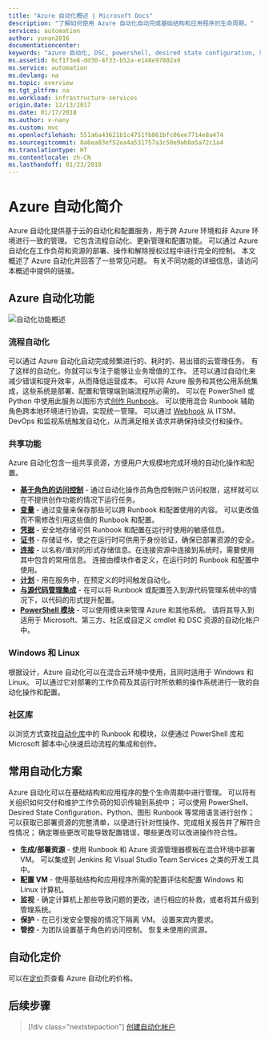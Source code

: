 ```yaml
---
title: "Azure 自动化概述 | Microsoft Docs"
description: "了解如何使用 Azure 自动化自动完成基础结构和应用程序的生命周期。"
services: automation
author: yunan2016
documentationcenter: 
keywords: "azure 自动化, DSC, powershell, desired state configuration, 更新管理, 更改跟踪, 清单, runbook, python, 图形"
ms.assetid: 0cf1f3e8-dd30-4f33-b52a-e148e97802a9
ms.service: automation
ms.devlang: na
ms.topic: overview
ms.tgt_pltfrm: na
ms.workload: infrastructure-services
origin.date: 12/13/2017
ms.date: 01/17/2018
ms.author: v-nany
ms.custom: mvc
ms.openlocfilehash: 551a6a43621b1c4751fb861bfc06ee7714e8a474
ms.sourcegitcommit: 8a6ea03ef52ea4a531757a3c50e9ab0a5a72c1a4
ms.translationtype: HT
ms.contentlocale: zh-CN
ms.lasthandoff: 01/23/2018
---
```

# <a name="an-introduction-to-azure-automation"></a>Azure 自动化简介

Azure 自动化提供基于云的自动化和配置服务，用于跨 Azure 环境和非 Azure 环境进行一致的管理。 它包含流程自动化、更新管理和配置功能。 可以通过 Azure 自动化在工作负荷和资源的部署、操作和解除授权过程中进行完全的控制。
本文概述了 Azure 自动化并回答了一些常见问题。 有关不同功能的详细信息，请访问本概述中提供的链接。

## <a name="azure-automation-capabilities"></a>Azure 自动化功能

![自动化功能概述](./media/automation-overview/automation-overview.png)

### <a name="process-automation"></a>流程自动化

可以通过 Azure 自动化自动完成频繁进行的、耗时的、易出错的云管理任务。 有了这样的自动化，你就可以专注于能够让业务增值的工作。 还可以通过自动化来减少错误和提升效率，从而降低运营成本。 可以将 Azure 服务和其他公用系统集成，这些系统是部署、配置和管理端到端流程所必需的。 可以在 PowerShell 或 Python 中使用此服务以图形方式[创作 Runbook](automation-runbook-types.md)。 可以使用混合 Runbook 辅助角色跨本地环境进行协调，实现统一管理。 可以通过 [Webhook](automation-webhooks.md) 从 ITSM、DevOps 和监视系统触发自动化，从而满足相关请求并确保持续交付和操作。


### <a name="shared-capabilities"></a>共享功能

Azure 自动化包含一组共享资源，方便用户大规模地完成环境的自动化操作和配置。

* **[基于角色的访问控制](automation-role-based-access-control.md)** - 通过自动化操作员角色控制帐户访问权限，这样就可以在不提供创作功能的情况下运行任务。
* **[变量](automation-variables.md)** - 通过变量来保存那些可以跨 Runbook 和配置使用的内容。 可以更改值而不需修改引用这些值的 Runbook 和配置。
* **[凭据](automation-credentials.md)** - 安全地存储可供 Runbook 和配置在运行时使用的敏感信息。
* **[证书](automation-certificates.md)** - 存储证书，使之在运行时可供用于身份验证，确保已部署资源的安全。
* **[连接](automation-connections.md)** - 以名称/值对的形式存储信息。在连接资源中连接到系统时，需要使用其中包含的常用信息。 连接由模块作者定义，在运行时的 Runbook 和配置中使用。
* **[计划](automation-schedules.md)** - 用在服务中，在预定义的时间触发自动化。
* **[与源代码管理集成](automation-source-control-integration.md)** - 在可以将 Runbook 或配置签入到源代码管理系统中的情况下，以代码的形式提升配置。
* **[PowerShell 模块](automation-integration-modules.md)** -  可以使用模块来管理 Azure 和其他系统。 请将其导入到适用于 Microsoft、第三方、社区或自定义 cmdlet 和 DSC 资源的自动化帐户中。

### <a name="windows-and-linux"></a>Windows 和 Linux

根据设计，Azure 自动化可以在混合云环境中使用，且同时适用于 Windows 和 Linux。 可以通过它对部署的工作负荷及其运行时所依赖的操作系统进行一致的自动化操作和配置。

### <a name="community-gallery"></a>社区库

以浏览方式查找[自动化库](automation-runbook-gallery.md)中的 Runbook 和模块，以便通过 PowerShell 库和 Microsoft 脚本中心快速启动流程的集成和创作。

## <a name="common-scenarios-for-automation"></a>常用自动化方案

Azure 自动化可以在基础结构和应用程序的整个生命周期中进行管理。 可以将有关组织如何交付和维护工作负荷的知识传输到系统中； 可以使用 PowerShell、Desired State Configuration、Python、图形 Runbook 等常用语言进行创作； 可以获取已部署资源的完整清单，以便进行针对性操作、完成相关报告并了解符合性情况； 确定哪些更改可能导致配置错误，哪些更改可以改进操作符合性。

* **生成/部署资源** - 使用 Runbook 和 Azure 资源管理器模板在混合环境中部署 VM。 可以集成到 Jenkins 和 Visual Studio Team Services 之类的开发工具中。
* **配置 VM** - 使用基础结构和应用程序所需的配置评估和配置 Windows 和 Linux 计算机。
* **监视** - 确定计算机上那些导致问题的更改，进行相应的补救，或者将其升级到管理系统。
* **保护** - 在已引发安全警报的情况下隔离 VM。 设置来宾内要求。
* **管控** - 为团队设置基于角色的访问控制。 恢复未使用的资源。

## <a name="pricing-for-automation"></a>自动化定价

可以在[定价](https://www.azure.cn/pricing/details/automation/)页查看 Azure 自动化的价格。

## <a name="next-steps"></a>后续步骤

> [!div class="nextstepaction"]
> [创建自动化帐户](automation-quickstart-create-account.md)

